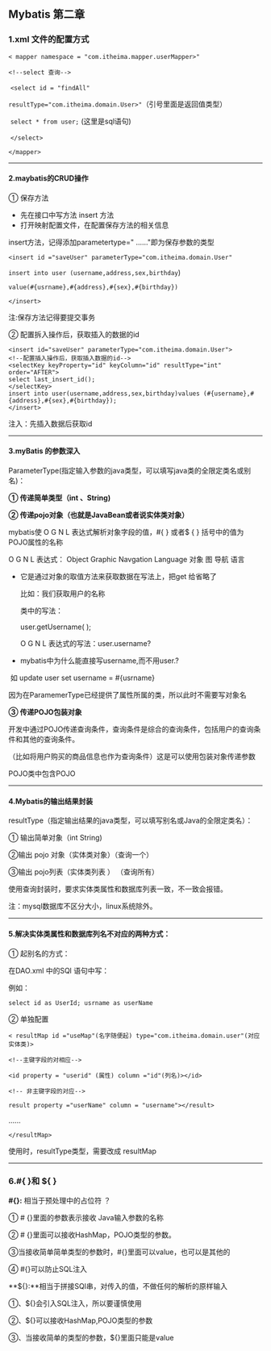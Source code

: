 ## Mybatis 第二章

### 1.xml 文件的配置方式

`< mapper namespace = "com.itheima.mapper.userMapper>"`

`<!--select 查询-->`

​	`<select id = "findAll"`

​				`resultType="com.itheima.domain.User>"`（引号里面是返回值类型）

​				`select * from user;`  (这里是sql语句)

​				`</select>`

`</mapper>`

*******

#### 2.maybatis的CRUD操作

① 保存方法

* 先在接口中写方法 insert 方法
* 打开映射配置文件，在配置保存方法的相关信息

insert方法，记得添加parametertype=" ......"即为保存参数的类型

`<insert id ="saveUser" parameterType="com.itheima.domain.User"`

`insert into user (username,address,sex,birthday`)

`value(#{usrname},#{address},#{sex},#{birthday})`

`</insert>`

注:保存方法记得要提交事务

② 配置拆入操作后，获取插入的数据的id

```
<insert id="saveUser" parameterType="com.itheima.domain.User">   
<!--配置插入操作后，获取插入数据的id-->   
<selectKey keyProperty="id" keyColumn="id" resultType="int" order="AFTER">       
select last_insert_id();    
</selectKey>    
insert into user(username,address,sex,birthday)values (#{username},#{address},#{sex},#{birthday});
</insert>
```

注入：先插入数据后获取id

******

#### 3.myBatis 的参数深入

ParameterType(指定输入参数的java类型，可以填写java类的全限定类名或别名)：

**① 传递简单类型（int 、String)**

**② 传递pojo对象（也就是JavaBean或者说实体类对象）**

mybatis使 O G N L 表达式解析对象字段的值，#{ } 或者$ { } 括号中的值为POJO属性的名称

O G N L 表达式： Object Graphic Navgation Language 对象 图 导航 语言

* 它是通过对象的取值方法来获取数据在写法上，把get 给省略了

  比如：我们获取用户的名称

  类中的写法： 

  user.getUsername( );

  O G N L 表达式的写法：user.username?

* mybatis中为什么能直接写username,而不用user.?

​        如 update user set username = #{usrname}

因为在ParamemerType已经提供了属性所属的类，所以此时不需要写对象名

**③ 传递POJO包装对象**

开发中通过POJO传递查询条件，查询条件是综合的查询条件，包括用户的查询条件和其他的查询条件。

（比如将用户购买的商品信息也作为查询条件）这是可以使用包装对象传递参数

POJO类中包含POJO

*****

#### 4.Mybatis的输出结果封装

resultType（指定输出结果的java类型，可以填写别名或Java的全限定类名）：

① 输出简单对象（int String)

②输出 pojo 对象（实体类对象）（查询一个）

③输出 pojo列表（实体类列表 ） （查询所有）

使用查询封装时，要求实体类属性和数据库列表一致，不一致会报错。

注：mysql数据库不区分大小，linux系统除外。

******

#### 5.解决实体类属性和数据库列名不对应的两种方式：

① 起别名的方式：

在DAO.xml 中的SQl 语句中写：

例如： 

`select id as UserId; usrname as userName`

② 单独配置

`< resultMap id ="useMap"(名字随便起) type="com.itheima.domain.user"(对应实体类)>`

`<!--主键字段的对相应-->`

`<id property = "userid" (属性) column ="id"(列名)></id>`

`<!-- 非主键字段的对应-->`

`result property ="userName" column = "username"></result>`

......

`</resultMap>`

使用时，resultType类型，需要改成 resultMap

****

### 6.#{ }和 ${ }

**#{}:** 相当于预处理中的占位符 ？

① # {}里面的参数表示接收 Java输入参数的名称 

② # {}里面可以接收HashMap，POJO类型的参数。

③当接收简单简单类型的参数时，#{}里面可以value，也可以是其他的

④ #{}可以防止SQL注入

**${}:**相当于拼接SQl串，对传入的值，不做任何的解析的原样输入

①、${}会引入SQL注入，所以要谨慎使用

②、${}可以接收HashMap,POJO类型的参数

③、当接收简单的类型的参数，${}里面只能是value

### 







